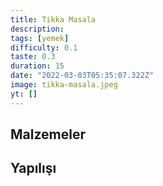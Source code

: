 ```yaml
---
title: Tikka Masala
description:
tags: [yemek]
difficulty: 0.1
taste: 0.3
duration: 15
date: "2022-03-03T05:35:07.322Z"
image: tikka-masala.jpeg
yt: []
---
```


## Malzemeler

## Yapılışı
